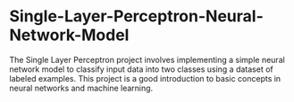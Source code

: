 # Single-Layer-Perceptron-Neural-Network-Model
The Single Layer Perceptron project involves implementing a simple neural network model to classify input data into two classes using a dataset of labeled examples. This project is a good introduction to basic concepts in neural networks and machine learning.
